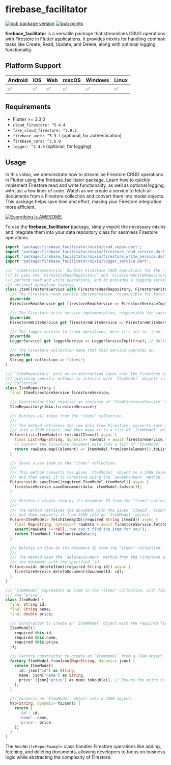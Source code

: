 

# firebase\_facilitator

[![pub package version](https://img.shields.io/pub/v/firebase_facilitator.svg)](https://pub.dev/packages/firebase_facilitator) [![pub points](https://img.shields.io/pub/points/firebase_facilitator?color=2E8B57&label=pub%20points)](https://pub.dev/packages/firebase_facilitator/score)

**firebase\_facilitator** is a versatile package that streamlines CRUD operations with Firestore in Flutter applications. It provides mixins for handling common tasks like Create, Read, Update, and Delete, along with optional logging functionality.

## Platform Support

| Android | iOS | Web | macOS | Windows | Linux |
| --- | --- | --- | --- | --- | --- |
| ✅   | ✅   | ✅   | ✅   | ✅   | ✅   |

## Requirements

*   Flutter >= 3.3.0
*   `cloud_firestore: ^5.4.4`
*   `fake_cloud_firestore: ^3.0.3`
*   `firebase_auth: ^5.3.1` (optional, for authentication)
*   `firebase_core: ^3.6.0`
*   `logger: ^2.4.0` (optional, for logging)

## Usage

In this video, we demonstrate how to streamline Firestore CRUD operations in Flutter using the firebase_facilitator package. Learn how to quickly implement Firestore read and write functionality, as well as optional logging, with just a few lines of code. Watch as we create a service to fetch all documents from a Firestore collection and convert them into model objects. This package helps save time and effort, making your Firestore integration more efficient.

[![Everything Is AWESOME](https://i9.ytimg.com/vi_webp/pReLQ-5sTaE/mq2.webp?sqp=CJjOqbgG-oaymwEmCMACELQB8quKqQMa8AEB-AH-CYAC0AWKAgwIABABGEsgZShRMA8=&rs=AOn4CLCYyC5yXhKLpiUNef_6jo8QjPa5BQ)](https://www.youtube.com/playlist?list=PLUSagxHszGmP4O3RoNo4C6A9-zK0i37Ql "Everything Is AWESOME")

To use the **firebase\_facilitator** package, simply import the necessary mixins and integrate them into your data repository class for seamless Firestore operations.

```dart
import 'package:firebase_facilitator/mixin/crud_repos.dart';
import 'package:firebase_facilitator/mixin/firestore_read_service.dart';
import 'package:firebase_facilitator/mixin/firestore_write_service.dart';
import 'package:firebase_facilitator/mixin/logger_service.dart';

/// `ItemFirestoreService` handles Firestore CRUD operations for the "items" collection.
/// It uses the `FirestoreReadRepository` and `FirestoreWriteRepository` mixins to
/// perform read and write operations, and it provides a logging service for
/// optional operation logging.
class ItemFirestoreService with FirestoreReadRepository, FirestoreWriteRepository {
  /// The Firestore read service implementation, responsible for fetching data from Firestore.
  @override
  FirestoreReadService get firestoreReadService => FirestoreServiceImpl();

  /// The Firestore write service implementation, responsible for saving and deleting data in Firestore.
  @override
  FirestoreWriteService get firestoreWriteService => FirestoreWriteServiceImpl();

  /// The logger service to track operations. Here it's set to `true`, enabling logging.
  @override
  LoggerService? get loggerService => LoggerServiceImpl(true); // Optional

  /// The Firestore collection name that this service operates on.
  @override
  String get collection => "items";
}

/// `ItemRepository` acts as an abstraction layer over the Firestore service,
/// providing specific methods to interact with `ItemModel` objects in the Firestore
/// collection.
class ItemRepository {
  final ItemFirestoreService firestoreService;

  /// Constructor that requires an instance of `ItemFirestoreService` to be passed in.
  ItemRepository(this.firestoreService);

  /// Fetches all items from the "items" collection.
  ///
  /// The method retrieves the raw data from Firestore, converts each document
  /// into a JSON object, and then maps it to a list of `ItemModel` objects.
  Future<List<ItemModel>> fetchAllItems() async {
    final List<Map<String, dynamic>> rawData = await firestoreService.fetchAllDocuments();
    // Convert the Firestore document data into a list of `ItemModel` objects.
    return rawData.map((element) => ItemModel.fromJson(element)).toList();
  }

  /// Saves a new item to the "items" collection.
  ///
  /// This method converts the given `ItemModel` object to a JSON format
  /// and then saves it to Firestore using the `saveDocument` method.
  Future<void> saveItem({required ItemModel itemModel}) async {
    firestoreService.saveDocument(data: itemModel.toJson());
  }

  /// Fetches a single item by its document ID from the "items" collection.
  ///
  /// The method retrieves the document with the given `itemId`, asserts that it exists,
  /// and then converts it from JSON into an `ItemModel` object.
  Future<ItemModel> fetchItemByID({required String itemId}) async {
    final Map<String, dynamic>? rawData = await firestoreService.fetchDocumentById(docId: itemId);
    assert(rawData != null, "we can't find the item for you");
    return ItemModel.fromJson(rawData!);
  }

  /// Deletes an item by its document ID from the "items" collection.
  ///
  /// The method uses the `deleteDocument` method from the Firestore service to remove
  /// the document with the specified `id`.
  Future<void> deleteItem({required String id}) async {
    firestoreService.deleteDocument(documentId: id);
  }
}

/// `ItemModel` represents an item in the "items" collection, with fields for `id`, `name`,
/// and `price`.
class ItemModel {
  final String id;
  final String name;
  final double price;

  /// Constructor to create an `ItemModel` object with the required fields.
  ItemModel({
    required this.id,
    required this.name,
    required this.price,
  });

  /// Factory constructor to create an `ItemModel` from a JSON object.
  factory ItemModel.fromJson(Map<String, dynamic> json) {
    return ItemModel(
      id: json['id'] as String,
      name: json['name'] as String,
      price: (json['price'] as num).toDouble(), // Ensure the price is converted to a double.
    );
  }

  /// Converts an `ItemModel` object into a JSON object.
  Map<String, dynamic> toJson() {
    return {
      'id': id,
      'name': name,
      'price': price,
    };
  }
}


```




The `ReadWriteReposExample` class handles Firestore operations like adding, fetching, and deleting documents, allowing developers to focus on business logic while abstracting the complexity of Firestore.
